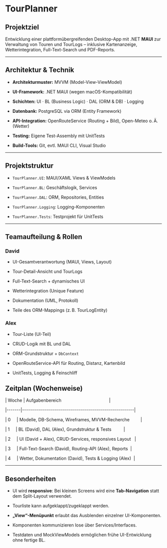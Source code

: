 
# TourPlanner

## Projektziel

Entwicklung einer plattformübergreifenden Desktop-App mit .NET **MAUI** zur Verwaltung von Touren und TourLogs – inklusive Kartenanzeige, Wetterintegration, Full-Text-Search und PDF-Reports.

  
---
  

## Architektur & Technik

- **Architekturmuster:** MVVM (Model-View-ViewModel)

- **UI-Framework:** .NET MAUI (wegen macOS-Kompatibilität)

- **Schichten:** UI · BL (Business Logic) · DAL (ORM & DB) · Logging

- **Datenbank:** PostgreSQL via ORM (Entity Framework)

- **API-Integration:** OpenRouteService (Routing + Bild), Open-Meteo o. Ä. (Wetter)

- **Testing:** Eigene Test-Assembly mit UnitTests

- **Build-Tools:** Git, evtl. MAUI CLI, Visual Studio

  
---


## Projektstruktur

- `TourPlanner.UI`: MAUI/XAML Views & ViewModels

- `TourPlanner.BL`: Geschäftslogik, Services

- `TourPlanner.DAL`: ORM, Repositories, Entities

- `TourPlanner.Logging`: Logging-Komponenten

- `TourPlanner.Tests`: Testprojekt für UnitTests

  

---

  

## Teamaufteilung & Rollen


### David

- UI-Gesamtverantwortung (MAUI, Views, Layout)

- Tour-Detail-Ansicht und TourLogs

- Full-Text-Search + dynamisches UI

- Wetterintegration (Unique Feature)

- Dokumentation (UML, Protokoll)

- Teile des ORM-Mappings (z. B. TourLogEntity)

  

### Alex

- Tour-Liste (UI-Teil)

- CRUD-Logik mit BL und DAL

- ORM-Grundstruktur + `DbContext`

- OpenRouteService-API für Routing, Distanz, Kartenbild

- UnitTests, Logging & Feinschliff

## Zeitplan (Wochenweise)


| Woche | Aufgabenbereich                                       |

|-------|--------------------------------------------------------|

| 0     | Modelle, DB-Schema, Wireframes, MVVM-Recherche         |

| 1     | BL (David), DAL (Alex), Grundstruktur & Tests          |

| 2     | UI (David + Alex), CRUD-Services, responsives Layout   |

| 3     | Full-Text-Search (David), Routing-API (Alex), Reports  |

| 4     | Wetter, Dokumentation (David), Tests & Logging (Alex)  |

  
---

## Besonderheiten

- UI wird **responsive**: Bei kleinen Screens wird eine **Tab-Navigation** statt dem Split-Layout verwendet.

- Tourliste kann aufgeklappt/zugeklappt werden.

- **„View“-Menüpunkt** erlaubt das Ausblenden einzelner UI-Komponenten.

- Komponenten kommunizieren lose über Services/Interfaces.

- Testdaten und MockViewModels ermöglichen frühe UI-Entwicklung ohne fertige BL.
